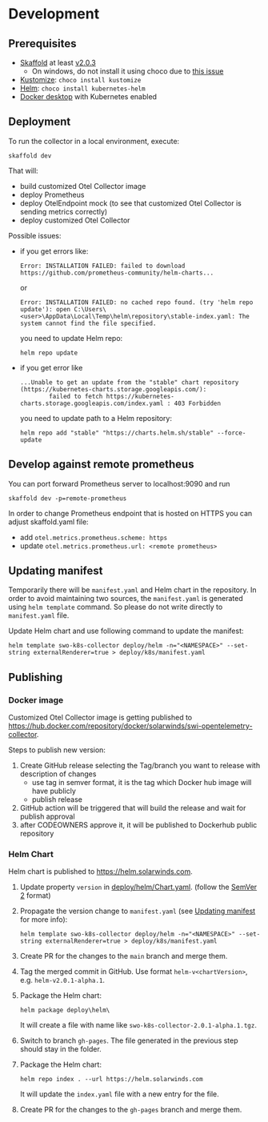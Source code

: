 # Development

## Prerequisites

- [Skaffold](https://skaffold.dev) at least [v2.0.3](https://github.com/GoogleContainerTools/skaffold/releases/tag/v2.0.3)
  - On windows, do not install it using choco due to [this issue](https://github.com/GoogleContainerTools/skaffold/issues/4058)
- [Kustomize](https://kustomize.io): `choco install kustomize`
- [Helm](https://helm.sh): `choco install kubernetes-helm`
- [Docker desktop](https://www.docker.com/products/docker-desktop) with Kubernetes enabled

## Deployment

To run the collector in a local environment, execute:

```shell
skaffold dev
```

That will:

- build customized Otel Collector image
- deploy Prometheus
- deploy OtelEndpoint mock (to see that customized Otel Collector is sending metrics correctly)
- deploy customized Otel Collector

Possible issues:

- if you get errors like:

  ```text
  Error: INSTALLATION FAILED: failed to download https://github.com/prometheus-community/helm-charts...
  ```

  or

  ```text
  Error: INSTALLATION FAILED: no cached repo found. (try 'helm repo update'): open C:\Users\<user>\AppData\Local\Temp\helm\repository\stable-index.yaml: The system cannot find the file specified.
  ```

  you need to update Helm repo:

  ```shell
  helm repo update
  ```

- if you get error like

  ```text
  ...Unable to get an update from the "stable" chart repository (https://kubernetes-charts.storage.googleapis.com/):
          failed to fetch https://kubernetes-charts.storage.googleapis.com/index.yaml : 403 Forbidden
  ```

  you need to update path to a Helm repository:

  ```shell
  helm repo add "stable" "https://charts.helm.sh/stable" --force-update
  ```

## Develop against remote prometheus

You can port forward Prometheus server to localhost:9090 and run

```shell
skaffold dev -p=remote-prometheus
```

In order to change Prometheus endpoint that is hosted on HTTPS you can adjust skaffold.yaml file:

- add `otel.metrics.prometheus.scheme: https`
- update `otel.metrics.prometheus.url: <remote prometheus>`

## Updating manifest

Temporarily there will be `manifest.yaml` and Helm chart in the repository. In order to avoid maintaining two sources, the `manifest.yaml` is generated using `helm template` command. So please do not write directly to `manifest.yaml` file.

Update Helm chart and use following command to update the manifest:

```shell
helm template swo-k8s-collector deploy/helm -n="<NAMESPACE>" --set-string externalRenderer=true > deploy/k8s/manifest.yaml
```

## Publishing

### Docker image

Customized Otel Collector image is getting published to <https://hub.docker.com/repository/docker/solarwinds/swi-opentelemetry-collector>.

Steps to publish new version:

1. Create GitHub release selecting the Tag/branch you want to release with description of changes
    - use tag in semver format, it is the tag which Docker hub image will have publicly
    - publish release
2. GitHub action will be triggered that will build the release and wait for publish approval
3. after CODEOWNERS approve it, it will be published to Dockerhub public repository

### Helm Chart

Helm chart is published to <https://helm.solarwinds.com>.

1. Update property `version` in [deploy/helm/Chart.yaml](deploy/helm/Chart.yaml). (follow the [SemVer 2](https://semver.org/spec/v2.0.0.html) format)
2. Propagate the version change to `manifest.yaml` (see [Updating manifest](#updating-manifest) for more info):

    ```shell
    helm template swo-k8s-collector deploy/helm -n="<NAMESPACE>" --set-string externalRenderer=true > deploy/k8s/manifest.yaml
    ```

3. Create PR for the changes to the `main` branch and merge them.
4. Tag the merged commit in GitHub. Use format `helm-v<chartVersion>`, e.g. `helm-v2.0.1-alpha.1`.
5. Package the Helm chart:

    ```shell
    helm package deploy\helm\
    ```

    It will create a file with name like `swo-k8s-collector-2.0.1-alpha.1.tgz`.
6. Switch to branch `gh-pages`. The file generated in the previous step should stay in the folder.
7. Package the Helm chart:

    ```shell
    helm repo index . --url https://helm.solarwinds.com
    ```

    It will update the `index.yaml` file with a new entry for the file.
8. Create PR for the changes to the `gh-pages` branch and merge them.
